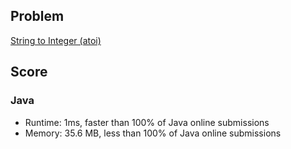 ## Problem
[String to Integer (atoi)](https://leetcode.com/problems/string-to-integer-atoi)

## Score
### Java
- Runtime: 1ms, faster than 100% of Java online submissions
- Memory: 35.6 MB, less than 100% of Java online submissions